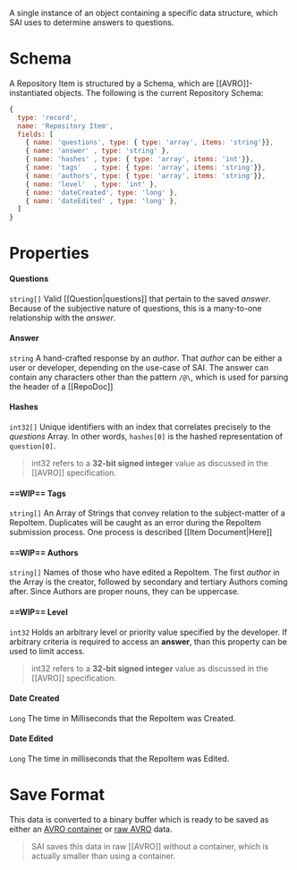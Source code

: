 A single instance of an object containing a specific data structure, which SAI uses to determine answers to questions.

# Schema
A Repository Item is structured by a Schema, which are [[AVRO]]-instantiated objects. The following is the current Repository Schema:
```js
{
  type: 'record',
  name: 'Repository Item',
  fields: [
    { name: 'questions', type: { type: 'array', items: 'string'}},
    { name: 'answer' , type: 'string' },
    { name: 'hashes' , type: { type: 'array', items: 'int'}},
    { name: 'tags'   , type: { type: 'array', items: 'string'}},
    { name: 'authors', type: { type: 'array', items: 'string'}},
    { name: 'level'  , type: 'int' },
    { name: 'dateCreated', type: 'long' },
    { name: 'dateEdited' , type: 'long' },
  ]
}
```

# Properties
#### Questions
`string[]` 
Valid [[Question|questions]] that pertain to the saved *answer*. Because of the subjective nature of questions, this is a many-to-one relationship with the *answer*.

#### Answer
`string` 
A hand-crafted response by an *author*. That *author* can be either a user or developer, depending on the use-case of SAI. The answer can contain any characters other than the pattern `/@\`, which is used for parsing the header of a [[RepoDoc]]

#### Hashes
`int32[]`
Unique identifiers with an index that correlates precisely to the *questions* Array. In other words, `hashes[0]` is the hashed representation of `question[0]`. 

> int32 refers to a **32-bit signed integer** value as discussed in the [[AVRO]] specification.

#### ==WIP== Tags
`string[]` 
An Array of Strings that convey relation to the subject-matter of a RepoItem. Duplicates will be caught as an error during the RepoItem submission process. One process is described [[Item Document|Here]]

#### ==WIP== Authors
`string[]`
Names of those who have edited a RepoItem. The first *author* in the Array is the creator, followed by secondary and tertiary Authors coming after. Since Authors are proper nouns, they can be uppercase.

#### ==WIP== Level
`int32`
Holds an arbitrary level or priority value specified by the developer. If arbitrary criteria is required to access an **answer**, than this property can be used to limit access.

> int32 refers to a **32-bit signed integer** value as discussed in the [[AVRO]] specification.

#### Date Created
`Long`
The time in Milliseconds that the RepoItem was Created.

#### Date Edited
`Long`
The time in milliseconds that the RepoItem was Edited.

# Save Format
This data is converted to a binary buffer which is ready to be saved as either an [AVRO container] or [raw AVRO] data. 

> SAI saves this data in raw [[AVRO]] without a container, which is actually smaller than using a container.


[AVRO container]:https://avro.apache.org/docs/current/spec.html#Object+Container+Files
[raw AVRO]:https://avro.apache.org/docs/current/spec.html#Encodings